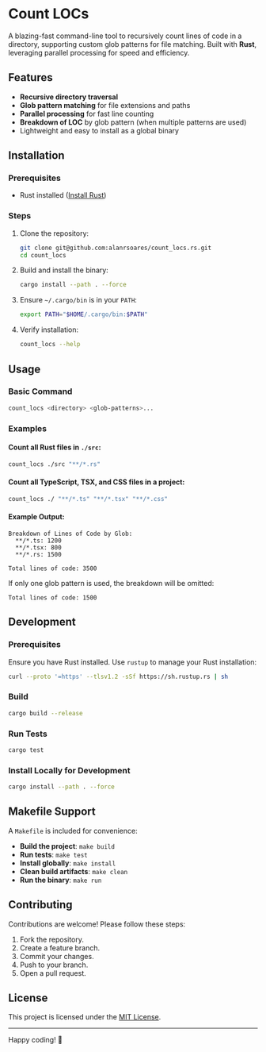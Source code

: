 # Count LOCs

A blazing-fast command-line tool to recursively count lines of code in a directory, supporting custom glob patterns for file matching. Built with **Rust**, leveraging parallel processing for speed and efficiency.

## Features

- **Recursive directory traversal**
- **Glob pattern matching** for file extensions and paths
- **Parallel processing** for fast line counting
- **Breakdown of LOC** by glob pattern (when multiple patterns are used)
- Lightweight and easy to install as a global binary

## Installation

### Prerequisites

- Rust installed ([Install Rust](https://www.rust-lang.org/tools/install))

### Steps

1. Clone the repository:

   ```bash
   git clone git@github.com:alanrsoares/count_locs.rs.git
   cd count_locs
   ```

2. Build and install the binary:

   ```bash
   cargo install --path . --force
   ```

3. Ensure `~/.cargo/bin` is in your `PATH`:

   ```bash
   export PATH="$HOME/.cargo/bin:$PATH"
   ```

4. Verify installation:
   ```bash
   count_locs --help
   ```

## Usage

### Basic Command

```bash
count_locs <directory> <glob-patterns>...
```

### Examples

#### Count all Rust files in `./src`:

```bash
count_locs ./src "**/*.rs"
```

#### Count all TypeScript, TSX, and CSS files in a project:

```bash
count_locs ./ "**/*.ts" "**/*.tsx" "**/*.css"
```

#### Example Output:

```plaintext
Breakdown of Lines of Code by Glob:
  **/*.ts: 1200
  **/*.tsx: 800
  **/*.rs: 1500

Total lines of code: 3500
```

If only one glob pattern is used, the breakdown will be omitted:

```plaintext
Total lines of code: 1500
```

## Development

### Prerequisites

Ensure you have Rust installed. Use `rustup` to manage your Rust installation:

```bash
curl --proto '=https' --tlsv1.2 -sSf https://sh.rustup.rs | sh
```

### Build

```bash
cargo build --release
```

### Run Tests

```bash
cargo test
```

### Install Locally for Development

```bash
cargo install --path . --force
```

## Makefile Support

A `Makefile` is included for convenience:

- **Build the project**: `make build`
- **Run tests**: `make test`
- **Install globally**: `make install`
- **Clean build artifacts**: `make clean`
- **Run the binary**: `make run`

## Contributing

Contributions are welcome! Please follow these steps:

1. Fork the repository.
2. Create a feature branch.
3. Commit your changes.
4. Push to your branch.
5. Open a pull request.

## License

This project is licensed under the [MIT License](LICENSE).

---

Happy coding! 🚀
